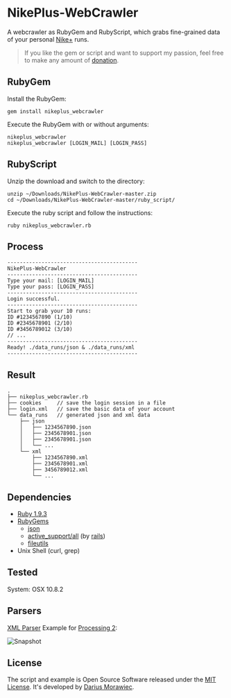 # NikePlus-WebCrawler

A webcrawler as RubyGem and RubyScript, which grabs fine-grained data of your personal [Nike+](http://nikeplus.nike.com/plus/) runs.

> If you like the gem or script and want to support my passion, feel free to make any amount of [donation](https://www.paypal.com/cgi-bin/webscr?cmd=_s-xclick&hosted_button_id=R38NLZUATHUJ6).

## RubyGem

Install the RubyGem:

```
gem install nikeplus_webcrawler
``` 

Execute the RubyGem with or without arguments:

```
nikeplus_webcrawler
nikeplus_webcrawler [LOGIN_MAIL] [LOGIN_PASS]
``` 

## RubyScript

Unzip the download and switch to the directory:

```
unzip ~/Downloads/NikePlus-WebCrawler-master.zip
cd ~/Downloads/NikePlus-WebCrawler-master/ruby_script/
``` 

Execute the ruby script and follow the instructions:

```
ruby nikeplus_webcrawler.rb
``` 

## Process

```
------------------------------------------
NikePlus-WebCrawler
------------------------------------------
Type your mail: [LOGIN_MAIL]
Type your pass: [LOGIN_PASS]
------------------------------------------
Login successful.
------------------------------------------
Start to grab your 10 runs:
ID #1234567890 (1/10)
ID #2345678901 (2/10)
ID #3456789012 (3/10)
// ...
------------------------------------------
Ready! ./data_runs/json & ./data_runs/xml
------------------------------------------
```

## Result

```
.
├── nikeplus_webcrawler.rb
├── cookies     // save the login session in a file
├── login.xml   // save the basic data of your account
└── data_runs   // generated json and xml data
    ├── json
    │   ├── 1234567890.json
    │   ├── 2345678901.json
    │   ├── 2345678901.json
    │   └── ...
    └── xml
        ├── 1234567890.xml
        ├── 2345678901.xml
        ├── 3456789012.xml
        └── ...
```

## Dependencies

* [Ruby 1.9.3](http://www.ruby-lang.org/)
* [RubyGems](http://rubygems.org/)
	* [json](https://rubygems.org/gems/json)
	* [active_support/all](https://rubygems.org/gems/active_support) (by [rails](http://rubyonrails.org/))
	* [fileutils](https://rubygems.org/gems/fileutils)
* Unix Shell (curl, grep)

## Tested

System: OSX 10.8.2

## Parsers

[XML Parser](https://github.com/voidplus/NikePlus-WebCrawler/tree/master/examples_of_parsers/processing_2_sketch/NikeRunParser) Example for [Processing 2](http://processing.org/):

![Snapshot](https://raw.github.com/voidplus/NikePlus-WebCrawler/master/examples_of_parsers/processing_2_sketch/NikeRunParser/snapshot.png)

## License

The script and example is Open Source Software released under the [MIT License](https://raw.github.com/voidplus/NikePlus-WebCrawler/master/MIT-LICENSE.txt). It's developed by [Darius Morawiec](http://voidplus.de).